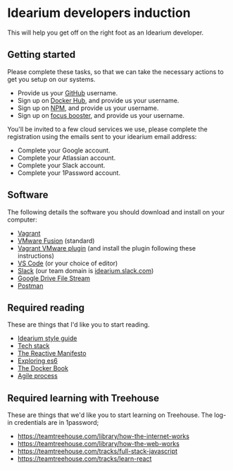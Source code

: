 # Idearium developers induction

This will help you get off on the right foot as an Idearium developer.

## Getting started

Please complete these tasks, so that we can take the necessary actions to get you setup on our systems.

- Provide us your [GitHub](https://github.com/) username.
- Sign up on [Docker Hub](https://hub.docker.com/), and provide us your username.
- Sign up on [NPM](https://www.npmjs.com/signup), and provide us your username.
- Sign up on [focus booster](https://www.focusboosterapp.com/), and provide us your username.

You'll be invited to a few cloud services we use, please complete the registration using the emails sent to your idearium email address:

- Complete your Google account.
- Complete your Atlassian account.
- Complete your Slack account.
- Complete your 1Password account.

## Software

The following details the software you should download and install on your computer:

- [Vagrant](https://www.vagrantup.com/)
- [VMware Fusion](https://www.vmware.com/products/fusion/fusion-evaluation.html) (standard)
- [Vagrant VMware plugin](https://www.vagrantup.com/vmware/downloads.html) (and install the plugin following these instructions)
- [VS Code](./vs-code.md) (or your choice of editor)
- [Slack](https://slack.com/downloads/osx) (our team domain is [idearium.slack.com](https://idearium.slack.com))
- [Google Drive File Stream](https://www.google.com/drive/download/)
- [Postman](https://www.getpostman.com/)

## Required reading

These are things that I'd like you to start reading.

- [Idearium style guide](./style-guide)
- [Tech stack](./stack)
- [The Reactive Manifesto](http://www.reactivemanifesto.org/)
- [Exploring es6](http://exploringjs.com/es6/index.html)
- [The Docker Book](https://www.dropbox.com/s/3ghghh0x2h3tl3i/TheDockerBook.epub?dl=0)
- [Agile process](https://www.atlassian.com/agile)

## Required learning with Treehouse

These are things that we'd like you to start learning on Treehouse. The log-in credentials are in 1password;

- https://teamtreehouse.com/library/how-the-internet-works
- https://teamtreehouse.com/library/how-the-web-works
- https://teamtreehouse.com/tracks/full-stack-javascript
- https://teamtreehouse.com/tracks/learn-react
